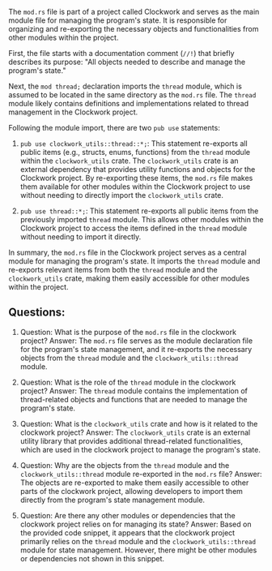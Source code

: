 
The `mod.rs` file is part of a project called Clockwork and serves as the main module file for managing the program's state. It is responsible for organizing and re-exporting the necessary objects and functionalities from other modules within the project.

First, the file starts with a documentation comment (`//!`) that briefly describes its purpose: "All objects needed to describe and manage the program's state."

Next, the `mod thread;` declaration imports the `thread` module, which is assumed to be located in the same directory as the `mod.rs` file. The `thread` module likely contains definitions and implementations related to thread management in the Clockwork project.

Following the module import, there are two `pub use` statements:

1. `pub use clockwork_utils::thread::*;`: This statement re-exports all public items (e.g., structs, enums, functions) from the `thread` module within the `clockwork_utils` crate. The `clockwork_utils` crate is an external dependency that provides utility functions and objects for the Clockwork project. By re-exporting these items, the `mod.rs` file makes them available for other modules within the Clockwork project to use without needing to directly import the `clockwork_utils` crate.

2. `pub use thread::*;`: This statement re-exports all public items from the previously imported `thread` module. This allows other modules within the Clockwork project to access the items defined in the `thread` module without needing to import it directly.

In summary, the `mod.rs` file in the Clockwork project serves as a central module for managing the program's state. It imports the `thread` module and re-exports relevant items from both the `thread` module and the `clockwork_utils` crate, making them easily accessible for other modules within the project.
## Questions: 
 1. Question: What is the purpose of the `mod.rs` file in the clockwork project?
   Answer: The `mod.rs` file serves as the module declaration file for the program's state management, and it re-exports the necessary objects from the `thread` module and the `clockwork_utils::thread` module.

2. Question: What is the role of the `thread` module in the clockwork project?
   Answer: The `thread` module contains the implementation of thread-related objects and functions that are needed to manage the program's state.

3. Question: What is the `clockwork_utils` crate and how is it related to the clockwork project?
   Answer: The `clockwork_utils` crate is an external utility library that provides additional thread-related functionalities, which are used in the clockwork project to manage the program's state.

4. Question: Why are the objects from the `thread` module and the `clockwork_utils::thread` module re-exported in the `mod.rs` file?
   Answer: The objects are re-exported to make them easily accessible to other parts of the clockwork project, allowing developers to import them directly from the program's state management module.

5. Question: Are there any other modules or dependencies that the clockwork project relies on for managing its state?
   Answer: Based on the provided code snippet, it appears that the clockwork project primarily relies on the `thread` module and the `clockwork_utils::thread` module for state management. However, there might be other modules or dependencies not shown in this snippet.
    